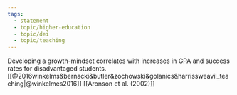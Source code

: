 ```yaml
---
tags: 
  - statement
  - topic/higher-education
  - topic/dei
  - topic/teaching
---
```

Developing a growth-mindset correlates with increases in GPA and success rates for disadvantaged students. [[@2016winkelms&bernacki&butler&zochowski&golanics&harrissweavil_teaching|@winkelmes2016]] [[Aronson et al. (2002)]]